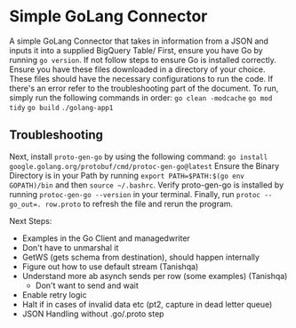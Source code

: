 # Simple GoLang Connector
A simple GoLang Connector that takes in information from a JSON and inputs it into a supplied BigQuery Table/
First, ensure you have Go by running `go version`. If not follow steps to ensure Go is installed correctly.
Ensure you have these files downloaded in a directory of your choice. These files should have the necessary configurations to run the code. If there's an error refer to the troubleshooting part of the document.
To run, simply run the following commands in order:
`go clean -modcache`
`go mod tidy`
`go build`
`./golang-app1`

## Troubleshooting
Next, install `proto-gen-go` by using the following command:
  `go install google.golang.org/protobuf/cmd/protoc-gen-go@latest`
Ensure the Binary Directory is in your Path by running `export PATH=$PATH:$(go env GOPATH)/bin` and then `source ~/.bashrc`. Verify proto-gen-go is installed by running `protoc-gen-go --version` in your terminal.
Finally, run `protoc --go_out=. row.proto` to refresh the file and rerun the program.

Next Steps:
- Examples in the Go Client and managedwriter
- Don't have to unmarshal it
- GetWS (gets schema from destination), should happen internally
- Figure out how to use default stream (Tanishqa)
- Understand more ab asynch sends per row (some examples) (Tanishqa)
	- Don't want to send and wait
- Enable retry logic
- Halt if in cases of invalid data etc (pt2, capture in dead letter queue)
- JSON Handling without .go/.proto step
